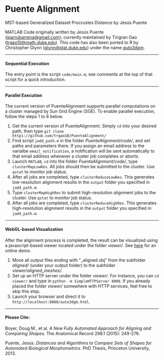 # Puente Alignment
MST-based Generalized Dataset Procrustes Distance by Jesús Puente

MATLAB Code originally written by Jesús Puente (jparrubarrena@gmail.com); currently maintained by Tingran Gao (trgao10@math.duke.edu). This code has also been ported to R by Christopher Glynn (glynn@stat.duke.edu) under the name [*auto3dgm*](https://stat.duke.edu/~sayan/auto3dgm/).

-----------
#### Sequential Execution
The entry point is the script `code/main.m`; see comments at the top of that script for a quick introduction. 

-----------
#### Parallel Execution
The current version of PuenteAlignment supports parallel computations on a cluster managed by Sun Grid Engine (SGE). To enable parallel execution, follow the steps 1 to 6 below.

1. Get the current version of PuenteAlignment. Simply `cd` into your desired path, then type ```git clone https://github.com/trgao10/PuenteAlignment/```
2. Find script ```jadd_path.m``` in the folder *PuenteAlignment/code/*, and set paths and parameters there. If you assign an email address to the varialbe `email_notification`, a notification will be sent automatically to that email address whenever a cluster job completes or aborts.
3. Launch ```MATLAB```, `cd` into the folder *PuenteAlignment/code/*, type ```clusterMapLowRes```. All jobs should then be submitted to the cluster. Use `qstat` to monitor job status.
4. After all jobs are completed, type ```clusterReduceLowRes```. This generates low-resolution alignment results in the `output` folder you specified in ```jadd_path.m```.
5. Type ```clusterMapHighRes``` to submit high-resolution alignment jobs to the cluster. Use `qstat` to monitor job status.
6. After all jobs are completed, type ```clusterReduceHighRes```. This generates high-resolution alignment results in the `output` folder you specified in ```jadd_path.m```.

-----------
#### WebGL-based Visualization
After the alignment process is completed, the result can be visualized using a javascript-based viewer located under the folder *viewer/*. See [here](http://www.math.duke.edu/~trgao10/research/auto3dgm.html) for an online demo.

1. Move all output files ending with "_aligned.obj" from the subfolder *aligned/* (under your output folder) to the subfolder *viewer/aligned_meshes/*.
2. Set up an HTTP server under the folder *viewer/*. For instance, you can `cd viewer/` and type in
    ```python -m SimpleHTTPServer 8000```.
If you already placed the folder *viewer/* somewhere with HTTP services, feel free to skip this step.
3. Launch your browser and direct it to `http://localhost:8000/auto3dgm.html`.

-----------
#### Please Cite:

Boyer, Doug M., et al. *A New Fully Automated Approach for Aligning and Comparing Shapes.* The Anatomical Record 298.1 (2015): 249-276.

Puente, Jesús. *Distances and Algorithms to Compare Sets of Shapes for Automated Biological Morphometrics.* PhD Thesis, Princeton University, 2013.

